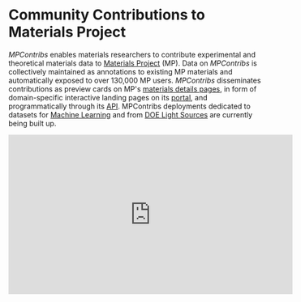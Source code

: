 # Community Contributions to Materials Project

*MPContribs* enables materials researchers to contribute experimental and theoretical
materials data to [Materials Project](https://materialsproject.org) (MP).  Data on
*MPContribs* is collectively maintained as annotations to existing MP materials and
automatically exposed to over 130,000 MP users.  *MPContribs* disseminates contributions
as preview cards on MP's [materials details
pages](https://materialsproject.org/materials/mp-22987/#user-contribs), in form of
domain-specific interactive landing pages on its [portal](https://contribs.materialsproject.org),
and programmatically through its [API](https://contribs-api.materialsproject.org). MPContribs deployments dedicated to datasets for
[Machine Learning](https://ml.materialsproject.org) and from
[DOE Light Sources](https://lightsources.materialsproject.org)
are currently being built up.

<iframe width="560" height="315" src="https://www.youtube.com/embed/cHMRL7QKCVk" frameborder="0" allow="accelerometer; autoplay; encrypted-media; gyroscope; picture-in-picture" allowfullscreen></iframe>
